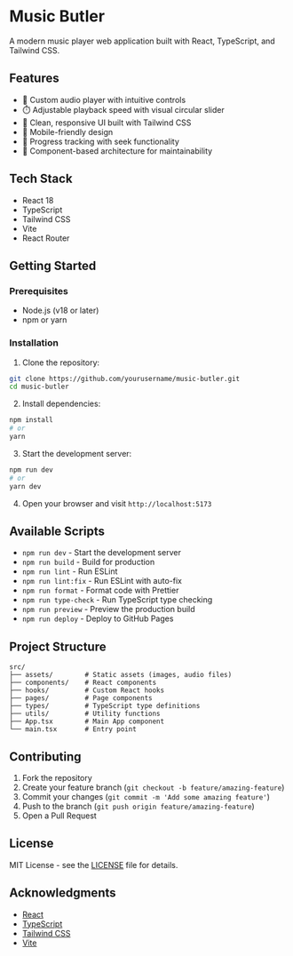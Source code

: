 # Music Butler

A modern music player web application built with React, TypeScript, and Tailwind CSS.

## Features

- 🎵 Custom audio player with intuitive controls
- ⏱️ Adjustable playback speed with visual circular slider
- 🎨 Clean, responsive UI built with Tailwind CSS
- 📱 Mobile-friendly design
- 🔄 Progress tracking with seek functionality
- 🧩 Component-based architecture for maintainability

## Tech Stack

- React 18
- TypeScript
- Tailwind CSS
- Vite
- React Router

## Getting Started

### Prerequisites

- Node.js (v18 or later)
- npm or yarn

### Installation

1. Clone the repository:
```bash
git clone https://github.com/yourusername/music-butler.git
cd music-butler
```

2. Install dependencies:
```bash
npm install
# or
yarn
```

3. Start the development server:
```bash
npm run dev
# or
yarn dev
```

4. Open your browser and visit `http://localhost:5173`

## Available Scripts

- `npm run dev` - Start the development server
- `npm run build` - Build for production
- `npm run lint` - Run ESLint
- `npm run lint:fix` - Run ESLint with auto-fix
- `npm run format` - Format code with Prettier
- `npm run type-check` - Run TypeScript type checking
- `npm run preview` - Preview the production build
- `npm run deploy` - Deploy to GitHub Pages

## Project Structure

```
src/
├── assets/        # Static assets (images, audio files)
├── components/    # React components
├── hooks/         # Custom React hooks
├── pages/         # Page components
├── types/         # TypeScript type definitions
├── utils/         # Utility functions
├── App.tsx        # Main App component
└── main.tsx       # Entry point
```

## Contributing

1. Fork the repository
2. Create your feature branch (`git checkout -b feature/amazing-feature`)
3. Commit your changes (`git commit -m 'Add some amazing feature'`)
4. Push to the branch (`git push origin feature/amazing-feature`)
5. Open a Pull Request

## License

MIT License - see the [LICENSE](LICENSE) file for details.

## Acknowledgments

- [React](https://reactjs.org/)
- [TypeScript](https://www.typescriptlang.org/)
- [Tailwind CSS](https://tailwindcss.com/)
- [Vite](https://vitejs.dev/)
